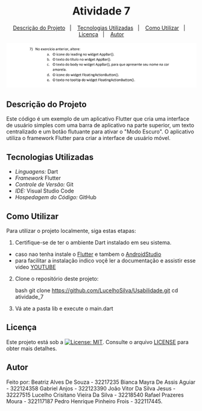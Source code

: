 <h1 align="center"> Atividade 7 </h1>

<p align="center">
  <a href="#descrição-do-projeto">Descrição do Projeto</a>&nbsp;&nbsp;&nbsp;|&nbsp;&nbsp;&nbsp;
  <a href="#tecnologias-utilizadas">Tecnologias Utilizadas</a>&nbsp;&nbsp;&nbsp;|&nbsp;&nbsp;&nbsp;
  <a href="#como-utilizar">Como Utilizar</a>&nbsp;&nbsp;&nbsp;|&nbsp;&nbsp;&nbsp;
  <a href="#licença">Licença</a>&nbsp;&nbsp;&nbsp;|&nbsp;&nbsp;&nbsp;
  <a href="#autor">Autor</a>
</p>

<p align="center">
  <img src="./assets/IMG/preview-templates.png" alt="Atividade 1">
</p>

## Descrição do Projeto

Este código é um exemplo de um aplicativo Flutter que cria uma interface de usuário simples com uma barra de aplicativo na parte superior, um texto centralizado e um botão flutuante para ativar o "Modo Escuro". O aplicativo utiliza o framework Flutter para criar a interface de usuário móvel.

## Tecnologias Utilizadas

- *Linguagens:* Dart
- *Framework* Flutter
- *Controle de Versão:* Git
- *IDE:* Visual Studio Code
- *Hospedagem do Código:* GitHub

## Como Utilizar

Para utilizar o projeto localmente, siga estas etapas:

1. Certifique-se de ter o ambiente Dart instalado em seu sistema.

- caso nao tenha instale o [Flutter](https://flutter.dev/) e tambem o [AndroidStudio](https://developer.android.com/studio?gclid=Cj0KCQjw9rSoBhCiARIsAFOiplmlWZxo3tQzwaykI1VFWD6bP7Sc5ev9P14URhxPh2ObbaM5Xi-c0acaAmR-EALw_wcB&gclsrc=aw.ds)
- para facilitar a instalação indico voçê ler a documentação e assistir esse video [YOUTUBE](https://www.youtube.com/watch?v=wcO-Et_jpeo)

2. Clone o repositório deste projeto:

   bash
   git clone https://github.com/LucelhoSilva/Usabilidade.git
   cd atividade_7
   

3. Vá ate a pasta lib e execute o main.dart

## Licença

Este projeto está sob a [![License: MIT](https://img.shields.io/badge/License-MIT-blue.svg)](./LICENSE). Consulte o arquivo [LICENSE](./LICENSE) para obter mais detalhes.

## Autor

Feito por:
Beatriz Alves De Souza - 32217235
Bianca Mayra De Assis Aguiar - 322124358
Gabriel Anjos - 322123390
João Vitor Da Silva Jesus - 32227515
Lucelho Crisitano Vieira Da Silva - 32218540
Rafael Prazeres Moura - 322117187
Pedro Henrique Pinheiro Frois - 322117445.
